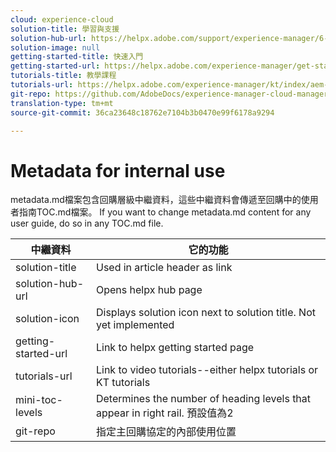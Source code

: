 ```yaml
---
cloud: experience-cloud
solution-title: 學習與支援
solution-hub-url: https://helpx.adobe.com/support/experience-manager/6-4.html
solution-image: null
getting-started-title: 快速入門
getting-started-url: https://helpx.adobe.com/experience-manager/get-started.html
tutorials-title: 教學課程
tutorials-url: https://helpx.adobe.com/experience-manager/kt/index/aem-6-4-videos.html
git-repo: https://github.com/AdobeDocs/experience-manager-cloud-manager.en
translation-type: tm+mt
source-git-commit: 36ca23648c18762e7104b3b0470e99f6178a9294

---
```



# Metadata for internal use

metadata.md檔案包含回購層級中繼資料，這些中繼資料會傳遞至回購中的使用者指南TOC.md檔案。 If you want to change metadata.md content for any user guide, do so in any TOC.md file.

| 中繼資料 | 它的功能 |
|--- |--- |
| solution-title | Used in article header as link |
| solution-hub-url | Opens helpx hub page |
| solution-icon | Displays solution icon next to solution title. Not yet implemented |
| getting-started-url | Link to helpx getting started page |
| tutorials-url | Link to video tutorials--either helpx tutorials or KT tutorials |
| mini-toc-levels | Determines the number of heading levels that appear in right rail. 預設值為2 |
| git-repo | 指定主回購協定的內部使用位置 |
